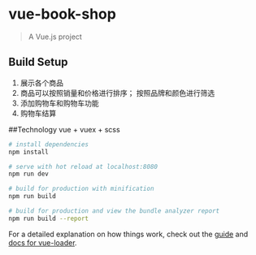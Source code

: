 # vue-book-shop

> A Vue.js project

## Build Setup

1. 展示各个商品
2. 商品可以按照销量和价格进行排序； 按照品牌和颜色进行筛选
3. 添加购物车和购物车功能
4. 购物车结算

##Technology
vue + vuex + scss

``` bash
# install dependencies
npm install

# serve with hot reload at localhost:8080
npm run dev

# build for production with minification
npm run build

# build for production and view the bundle analyzer report
npm run build --report
```

For a detailed explanation on how things work, check out the [guide](http://vuejs-templates.github.io/webpack/) and [docs for vue-loader](http://vuejs.github.io/vue-loader).
